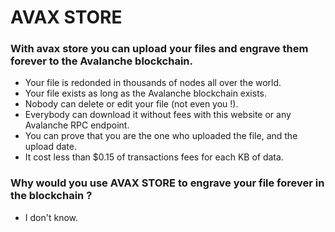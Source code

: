 # AVAX STORE

### With avax store you can upload your files and engrave them forever to the Avalanche blockchain.


- Your file is redonded in thousands of nodes all over the world.
- Your file exists as long as the Avalanche blockchain exists.
- Nobody can delete or edit your file (not even you !).
- Everybody can download it without fees with this website or any Avalanche RPC endpoint.
- You can prove that you are the one who uploaded the file, and the upload date.
- It cost less than $0.15 of transactions fees for each KB of data.


### Why would you use AVAX STORE to engrave your file forever in the blockchain ?

- I don't know.